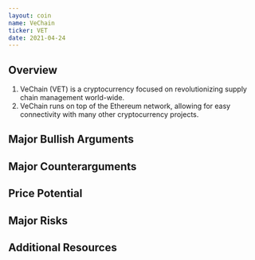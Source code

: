 ```yaml
---
layout: coin
name: VeChain
ticker: VET
date: 2021-04-24
---
```


## Overview

1. VeChain (VET) is a cryptocurrency focused on revolutionizing supply chain management world-wide.
1. VeChain runs on top of the Ethereum network, allowing for easy connectivity with many other cryptocurrency projects.

## Major Bullish Arguments

## Major Counterarguments

## Price Potential

## Major Risks

## Additional Resources
